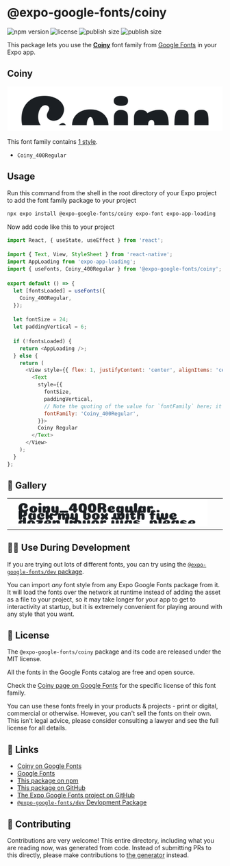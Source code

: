 # @expo-google-fonts/coiny

![npm version](https://flat.badgen.net/npm/v/@expo-google-fonts/coiny)
![license](https://flat.badgen.net/github/license/expo/google-fonts)
![publish size](https://flat.badgen.net/packagephobia/install/@expo-google-fonts/coiny)
![publish size](https://flat.badgen.net/packagephobia/publish/@expo-google-fonts/coiny)

This package lets you use the [**Coiny**](https://fonts.google.com/specimen/Coiny) font family from [Google Fonts](https://fonts.google.com/) in your Expo app.

## Coiny

![Coiny](./font-family.png)

This font family contains [1 style](#-gallery).

- `Coiny_400Regular`

## Usage

Run this command from the shell in the root directory of your Expo project to add the font family package to your project
```sh
npx expo install @expo-google-fonts/coiny expo-font expo-app-loading
```

Now add code like this to your project
```js
import React, { useState, useEffect } from 'react';

import { Text, View, StyleSheet } from 'react-native';
import AppLoading from 'expo-app-loading';
import { useFonts, Coiny_400Regular } from '@expo-google-fonts/coiny';

export default () => {
  let [fontsLoaded] = useFonts({
    Coiny_400Regular,
  });

  let fontSize = 24;
  let paddingVertical = 6;

  if (!fontsLoaded) {
    return <AppLoading />;
  } else {
    return (
      <View style={{ flex: 1, justifyContent: 'center', alignItems: 'center' }}>
        <Text
          style={{
            fontSize,
            paddingVertical,
            // Note the quoting of the value for `fontFamily` here; it expects a string!
            fontFamily: 'Coiny_400Regular',
          }}>
          Coiny Regular
        </Text>
      </View>
    );
  }
};

```

## 🔡 Gallery


||||
|-|-|-|
|![Coiny_400Regular](./Coiny_400Regular.ttf.png)||||


## 👩‍💻 Use During Development

If you are trying out lots of different fonts, you can try using the [`@expo-google-fonts/dev` package](https://github.com/expo/google-fonts/tree/master/font-packages/dev#readme).

You can import *any* font style from any Expo Google Fonts package from it. It will load the fonts
over the network at runtime instead of adding the asset as a file to your project, so it may take longer
for your app to get to interactivity at startup, but it is extremely convenient
for playing around with any style that you want.

## 📖 License

The `@expo-google-fonts/coiny` package and its code are released under the MIT license.

All the fonts in the Google Fonts catalog are free and open source.

Check the [Coiny page on Google Fonts](https://fonts.google.com/specimen/Coiny) for the specific license of this font family.

You can use these fonts freely in your products & projects - print or digital, commercial or otherwise. However, you can't sell the fonts on their own. This isn't legal advice, please consider consulting a lawyer and see the full license for all details.

## 🔗 Links

- [Coiny on Google Fonts](https://fonts.google.com/specimen/Coiny)
- [Google Fonts](https://fonts.google.com/)
- [This package on npm](https://www.npmjs.com/package/@expo-google-fonts/coiny)
- [This package on GitHub](https://github.com/expo/google-fonts/tree/master/font-packages/coiny)
- [The Expo Google Fonts project on GitHub](https://github.com/expo/google-fonts)
- [`@expo-google-fonts/dev` Devlopment Package](https://github.com/expo/google-fonts/tree/master/font-packages/dev)

## 🤝 Contributing

Contributions are very welcome! This entire directory, including what you are reading now, was generated from code. Instead of submitting PRs to this directly, please make contributions to [the generator](https://github.com/expo/google-fonts/tree/master/packages/generator) instead.
